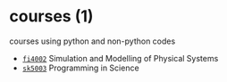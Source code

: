 # courses (1)
courses using python and non-python codes

+ [`fi4002`](fi4002/README.md) Simulation and Modelling of Physical Systems
+ [`sk5003`](sk5003/README.md) Programming in Science
